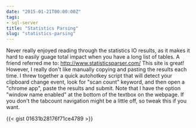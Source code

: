 ```yaml
---
date: "2015-01-21T00:00:00Z"
tags:
- sql-server
title: "Statistics Parsing"
slug: "statistics-parsing"
---
```


Never really enjoyed reading through the statistics IO results, as it makes it hard to easily guage total impact when you have a long list of tables. A friend referred me to: http://www.statisticsparser.com/ This site is great! However, I really don't like manually copying and pasting the results each time. I threw together a quick autohotkey script that will detect your clipboard change event, look for "scan count" keyword, and then open a "chrome app", paste the results and submit. Note that I have the option "window name enabled" at the bottom of the textbox on the webpage. If you don't the tabcount navigation might be a little off, so tweak this if you want.

{{< gist 01631b28176f71ce4789 >}}
